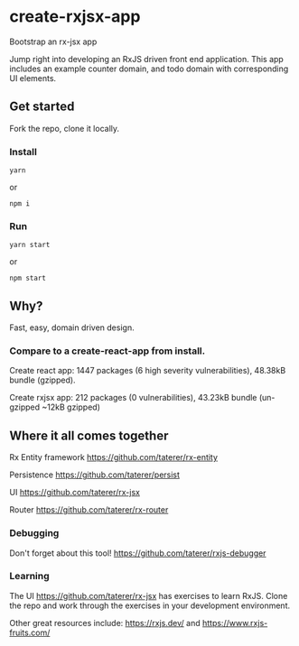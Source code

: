 # create-rxjsx-app
Bootstrap an rx-jsx app

Jump right into developing an RxJS driven front end application. This app includes an example counter domain, and todo domain with corresponding UI elements.

## Get started
Fork the repo, clone it locally.

### Install
`yarn`

or

`npm i`

### Run
`yarn start`

or

`npm start`

## Why?
Fast, easy, domain driven design.

### Compare to a create-react-app from install.
Create react app: 1447 packages (6 high severity vulnerabilities), 48.38kB bundle (gzipped).

Create rxjsx app: 212 packages (0 vulnerabilities), 43.23kB bundle (un-gzipped ~12kB gzipped)

## Where it all comes together
Rx Entity framework
https://github.com/taterer/rx-entity

Persistence
https://github.com/taterer/persist

UI
https://github.com/taterer/rx-jsx

Router
https://github.com/taterer/rx-router

### Debugging
Don't forget about this tool!
https://github.com/taterer/rxjs-debugger

### Learning
The UI https://github.com/taterer/rx-jsx has exercises to learn RxJS. Clone the repo and work through the exercises in your development environment.

Other great resources include: https://rxjs.dev/ and https://www.rxjs-fruits.com/